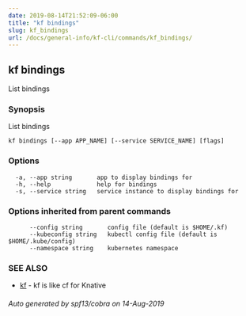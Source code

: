 ```yaml
---
date: 2019-08-14T21:52:09-06:00
title: "kf bindings"
slug: kf_bindings
url: /docs/general-info/kf-cli/commands/kf_bindings/
---
```

## kf bindings

List bindings

### Synopsis

List bindings

```
kf bindings [--app APP_NAME] [--service SERVICE_NAME] [flags]
```

### Options

```
  -a, --app string       app to display bindings for
  -h, --help             help for bindings
  -s, --service string   service instance to display bindings for
```

### Options inherited from parent commands

```
      --config string       config file (default is $HOME/.kf)
      --kubeconfig string   kubectl config file (default is $HOME/.kube/config)
      --namespace string    kubernetes namespace
```

### SEE ALSO

* [kf](/docs/general-info/kf-cli/commands/kf/)	 - kf is like cf for Knative

###### Auto generated by spf13/cobra on 14-Aug-2019
